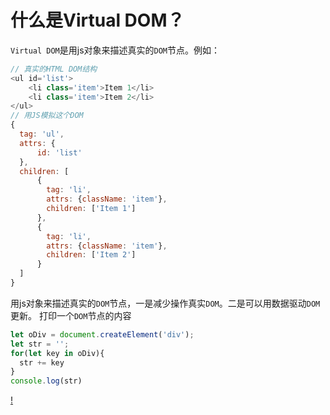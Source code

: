 # 什么是Virtual DOM？
`Virtual DOM`是用js对象来描述真实的`DOM`节点。例如：
```javascript
// 真实的HTML DOM结构
<ul id='list'>
    <li class='item'>Item 1</li>
    <li class='item'>Item 2</li>
</ul>
// 用JS模拟这个DOM
{
  tag: 'ul',
  attrs: {
      id: 'list'
  },
  children: [
      {
        tag: 'li',
        attrs: {className: 'item'},
        children: ['Item 1']
      }, 
      {
        tag: 'li',
        attrs: {className: 'item'},
        children: ['Item 2']
      }
  ]
}
```
用js对象来描述真实的`DOM`节点，一是减少操作真实`DOM`。二是可以用数据驱动`DOM`更新。
打印一个`DOM`节点的内容
```javascript
let oDiv = document.createElement('div');
let str = '';
for(let key in oDiv){
  str += key
}
console.log(str)
```
[!](img.png)